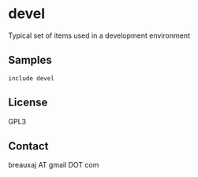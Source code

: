 devel
=====

Typical set of items used in a development environment

Samples
-------
```
include devel
```

License
-------
GPL3

Contact
-------
breauxaj AT gmail DOT com
